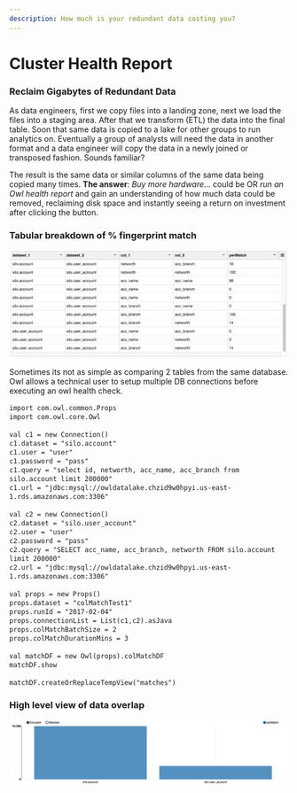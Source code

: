 ```yaml
---
description: How much is your redundant data costing you?
---
```


# Cluster Health Report

### Reclaim Gigabytes of Redundant Data

As data engineers, first we copy files into a landing zone, next we load the files into a staging area.  After that we transform \(ETL\) the data into the final table.  Soon that same data is copied to a lake for other groups to run analytics on.  Eventually a group of analysts will need the data in another format and a data engineer will copy the data in a newly joined or transposed fashion.  Sounds familiar?

The result is the same data or similar columns of the same data being copied many times.  **The answer**:  _Buy more hardware_... could be  OR   _run an Owl health report_ and gain an understanding of how much data could be removed, reclaiming disk space and instantly seeing a return on investment after clicking the button.

### Tabular breakdown of % fingerprint match

![](../.gitbook/assets/owl-cluster-health.png)

Sometimes its not as simple as comparing 2 tables from the same database.  Owl allows a technical user to setup multiple DB connections before executing an owl health check.

```text
import com.owl.common.Props
import com.owl.core.Owl

val c1 = new Connection()
c1.dataset = "silo.account"
c1.user = "user"
c1.password = "pass"
c1.query = "select id, networth, acc_name, acc_branch from silo.account limit 200000"
c1.url = "jdbc:mysql://owldatalake.chzid9w0hpyi.us-east-1.rds.amazonaws.com:3306"

val c2 = new Connection()
c2.dataset = "silo.user_account"
c2.user = "user"
c2.password = "pass"
c2.query = "SELECT acc_name, acc_branch, networth FROM silo.account limit 200000"
c2.url = "jdbc:mysql://owldatalake.chzid9w0hpyi.us-east-1.rds.amazonaws.com:3306"

val props = new Props()
props.dataset = "colMatchTest1"
props.runId = "2017-02-04"
props.connectionList = List(c1,c2).asJava
props.colMatchBatchSize = 2
props.colMatchDurationMins = 3

val matchDF = new Owl(props).colMatchDF
matchDF.show

matchDF.createOrReplaceTempView("matches")
```

### High level view of data overlap

![](../.gitbook/assets/owl-health-chart.png)

  

